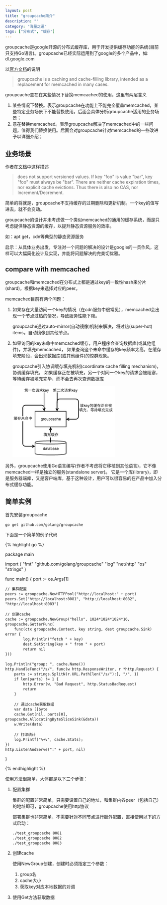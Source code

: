 ```yaml
---
layout: post
title: "groupcache简介"
description: ""
category: "海量之道"
tags: ["分布式", "缓存"]
---
```


groupcache是google开源的分布式缓存库，用于开发提供缓存功能的系统(目前只支持Go语言)。groupcache已经实际运用到了google的多个产品中，如: dl.google.com

以[官方文档](https://github.com/golang/groupcache/blob/master/README.md)的说明
    
> groupcache is a caching and cache-filling library, intended as a replacement for memcached in many cases.

groupcache意在在某些情况下替换memcached的使用，这里有两层含义

1. 某些情况下替换。表示groupcache在功能上不能完全覆盖memcached，某些特定业务场景下不能替换使用。后面会具体分析groupcache适用的业务场景；
2. 意在替换memcached。表示groupcache解决了memcached中的一些问题，值得我们替换使用。后面会对groupcache针对memcached的一些改进予以详细介绍；


## 业务场景

作者在[文档](https://github.com/golang/groupcache/blob/master/README.md)中这样描述

> does not support versioned values. If key "foo" is value "bar", key "foo" must always be "bar". 
> There are neither cache expiration times, nor explicit cache evictions. 
> Thus there is also no CAS, nor Increment/Decrement. 

简单的将就是，groupcache不支持缓存的过期删除和更新机制。一个key的值写进去，就不会变动。

groupcache的设计并未考虑做一个类似memcached的通用的缓存系统，而是只考虑提供静态资源的缓存，以提升静态资源服务的效率。

如：apt get，cdn等典型的静态资源服务

启示：从具体业务出发，专注对一个问题的解决的设计是google的一贯作风，这样可以大幅简化设计及实现，并能将问题解决的完美切优雅。

## compare with memcached

groupcache和memcached在分布式上都是通过key的一致性hash来分片(shard)，根据key来选择对应的peer。

memcached目前有两个问题：

1. 如果存在大量访问一个key的情况（在cdn服务中很常见），memcached会出现一个节点过热的情况，导致服务性能下降。
   
   groupcache通过auto-mirror(自动镜像)机制来解决，将过热(super-hot) items，自动镜像到其他节点。

2. 如果访问的key未命中memcached缓存，用户程序会查询数据库(或其他组件)，并填充memcached，
   如果查询这个未命中缓存的key频率太高，在缓存填充阶段，会出现数据库(或其他组件)的惊群现象。

   groupcache引入协调缓存填充机制(coordinate cache filling mechanism)，协调缓存填充，
   如果缓存正在被填充，另一个对同一个key的请求会被阻塞，等待缓存被填充完毕，而不会去再次查询数据库

   ![缓存填充机制](/media/pic/groupcache-cache-filling.png)

另外，groupcache使用Go语言编写(作者不考虑将它移植到其他语言)，它不像memcached一样是独立的服务(standalone server)。
它是一个库(library)，即是服务器端库，又是客户端库，基于这种设计，用户可以很容易的在产品中加入分布式缓存功能。

## 简单实例

首先安装groupcache

    go get github.com/golang/groupcache


下面是一个简单的例子代码

{% highlight go %}

package main

import (
    "fmt"
    "github.com/golang/groupcache"
    "log"
    "net/http"
    "os"
    "strings"
)

func main() {
    port := os.Args[1]

    // 集群配置
    peers := groupcache.NewHTTPPool("http://localhost:" + port)
    peers.Set("http://localhost:8081", "http://localhost:8082", "http://localhost:8083")

    // 创建cache
    cache := groupcache.NewGroup("hello", 1024*1024*1024*16, groupcache.GetterFunc(
        func(ctx groupcache.Context, key string, dest groupcache.Sink) error {
            log.Println("fetch " + key)
            dest.SetString(key + " from " + port)
            return nil 
    })) 
 
    log.Println("group: ", cache.Name())
    http.HandleFunc("/s/", func(w http.ResponseWriter, r *http.Request) {
        parts := strings.SplitN(r.URL.Path[len("/s/"):], "/", 1)
        if len(parts) != 1 { 
            http.Error(w, "Bad Request", http.StatusBadRequest)
            return
        }

        // 通过cache获取数据
        var data []byte
        cache.Get(nil, parts[0], groupcache.AllocatingByteSliceSink(&data))
        w.Write(data)
        
        // 打印统计
        log.Printf("%+v", cache.Stats);
    })  
    http.ListenAndServe(":" + port, nil)
}

{% endhighlight %}

使用方法很简单，大体都是以下三个步骤：

1. 配置集群
   
   集群的配置非常简单，只需要设置自己的地址，和集群内各peer（包括自己）的地址即可，groupcache使用http协议

   部署集群也非常简单，不需要针对不同节点进行额外配置，直接使用以下的方式启动：

       ./test_groupcache 8081
       ./test_groupcache 8082
       ./test_groupcache 8083
   
2. 创建cache

   使用NewGroup创建，创建时必须指定三个参数：

   1. group名
   2. cache大小
   3. 获取key对应本地数据的对调

3. 使用Get方法获取数据

